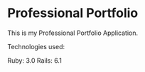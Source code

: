 # Professional Portfolio

This is my Professional Portfolio Application.

Technologies used:

Ruby: 3.0
Rails: 6.1
